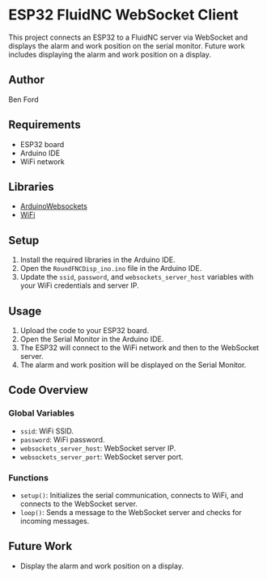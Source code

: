 # ESP32 FluidNC WebSocket Client

This project connects an ESP32 to a FluidNC server via WebSocket and displays the alarm and work position on the serial monitor. Future work includes displaying the alarm and work position on a display.

## Author

Ben Ford

## Requirements

- ESP32 board
- Arduino IDE
- WiFi network

## Libraries

- [ArduinoWebsockets](https://github.com/gilmaimon/ArduinoWebsockets)
- [WiFi](https://www.arduino.cc/en/Reference/WiFi)

## Setup

1. Install the required libraries in the Arduino IDE.
2. Open the `RoundFNCDisp_ino.ino` file in the Arduino IDE.
3. Update the `ssid`, `password`, and `websockets_server_host` variables with your WiFi credentials and server IP.

## Usage

1. Upload the code to your ESP32 board.
2. Open the Serial Monitor in the Arduino IDE.
3. The ESP32 will connect to the WiFi network and then to the WebSocket server.
4. The alarm and work position will be displayed on the Serial Monitor.

## Code Overview

### Global Variables

- `ssid`: WiFi SSID.
- `password`: WiFi password.
- `websockets_server_host`: WebSocket server IP.
- `websockets_server_port`: WebSocket server port.

### Functions

- `setup()`: Initializes the serial communication, connects to WiFi, and connects to the WebSocket server.
- `loop()`: Sends a message to the WebSocket server and checks for incoming messages.

## Future Work

- Display the alarm and work position on a display.
